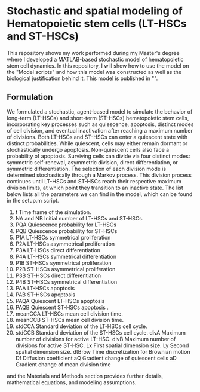 # Stochastic and spatial modeling of Hematopoietic stem cells (LT-HSCs and ST-HSCs)
This repository shows my work performed during my Master's degree where I developed a MATLAB-based stochastic model of hematopoietic stem cell dynamics.
In this repository, I will show how to use the model on the "Model scripts" and how this model was constructed as well as the biological justification behind it. This model is published in "".
## Formulation
We formulated a stochastic, agent-based model to simulate the behavior of long-term (LT-HSCs) and short-term (ST-HSCs) hematopoietic stem cells, incorporating key processes such as quiescence, apoptosis, distinct modes of cell division, and eventual inactivation after reaching a maximum number of divisions. Both LT-HSCs and ST-HSCs can enter a quiescent state with distinct probabilities. While quiescent, cells may either remain dormant or stochastically undergo apoptosis. Non-quiescent cells also face a probability of apoptosis. Surviving cells can divide via four distinct modes: symmetric self-renewal, asymmetric division, direct differentiation, or symmetric differentiation. The selection of each division mode is determined stochastically through a Markov process. This division process continues until LT-HSCs and ST-HSCs reach their respective maximum division limits, at which point they transition to an inactive state. The list below lists all the parameters we can find in the model, which can be found in the setup.m script.

1. t	Time frame of the simulation.
2. NA and NB	Initial number of LT-HSCs and ST-HSCs.
3. PQA	Quiescence probability for LT-HSCs
4. PQB	Quiescence probability for ST-HSCs
5. P1A	LT-HSCs symmetrical proliferation 
6. P2A	LT-HSCs asymmetrical proliferation 
7. P3A	LT-HSCs direct differentiation 
8. P4A	LT-HSCs symmetrical differentiation 
9. P1B	ST-HSCs symmetrical proliferation 
10. P2B	ST-HSCs asymmetrical proliferation 
11. P3B	ST-HSCs direct differentiation 
12. P4B	ST-HSCs symmetrical differentiation 
13. PAA	LT-HSCs apoptosis 
14. PAB	ST-HSCs apoptosis 
15. PAQA	Quiescent LT-HSCs apoptosis 
16. PAQB	Quiescent ST-HSCs apoptosis .
17. meanCCA	LT-HSCs mean cell division time.
18. meanCCB	ST-HSCs mean cell division time.
19. stdCCA	Standard deviation of the LT-HSCs cell cycle.
20. stdCCB	Standard deviation of the ST-HSCs cell cycle.
divA	Maximum number of divisions for active LT-HSC.
divB	Maximum number of divisions for active ST-HSC.
Lx	First spatial dimension size.
Ly	Second spatial dimension size.
dtBrow	Time discretization for Brownian motion
Df	Diffusion coefficient
aQ	Gradient change of quiescent cells
aD	Gradient change of mean division time





and the Materials and Methods section provides further details, mathematical equations, and modeling assumptions.







